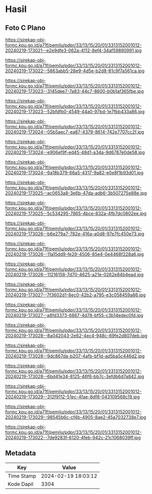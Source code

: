# Hasil

## Foto C Plano

https://sirekap-obj-formc.kpu.go.id/a71f/pemilu/pdpr/33/13/15/20/01/3313152001012-20240219-173021--e2e9dfe3-062a-4112-8ef4-34af59890991.jpg

https://sirekap-obj-formc.kpu.go.id/a71f/pemilu/pdpr/33/13/15/20/01/3313152001012-20240219-173022--5863abb5-28e9-4d5e-b2d8-81c9f7a561ca.jpg

https://sirekap-obj-formc.kpu.go.id/a71f/pemilu/pdpr/33/13/15/20/01/3313152001012-20240219-173023--3145dee7-7a83-44c7-8600-b0b1af365fbe.jpg

https://sirekap-obj-formc.kpu.go.id/a71f/pemilu/pdpr/33/13/15/20/01/3313152001012-20240219-173023--52bfdfb0-4549-44a0-97bd-1e7fbb433a86.jpg

https://sirekap-obj-formc.kpu.go.id/a71f/pemilu/pdpr/33/13/15/20/01/3313152001012-20240219-173024--05b5aec7-ea87-4379-8614-742e7707cc2f.jpg

https://sirekap-obj-formc.kpu.go.id/a71f/pemilu/pdpr/33/13/15/20/01/3313152001012-20240219-173024--e906ef9f-ed45-48d1-a34a-9d6787e0de58.jpg

https://sirekap-obj-formc.kpu.go.id/a71f/pemilu/pdpr/33/13/15/20/01/3313152001012-20240219-173024--6a18b379-66a5-4317-9a82-e0e8f1b93d01.jpg

https://sirekap-obj-formc.kpu.go.id/a71f/pemilu/pdpr/33/13/15/20/01/3313152001012-20240219-173025--ac0653a8-3e6b-47da-adb6-3b507275e88e.jpg

https://sirekap-obj-formc.kpu.go.id/a71f/pemilu/pdpr/33/13/15/20/01/3313152001012-20240219-173025--5c534295-7865-4bce-832a-4fb7dc0802ee.jpg

https://sirekap-obj-formc.kpu.go.id/a71f/pemilu/pdpr/33/13/15/20/01/3313152001012-20240219-173026--b6e279a7-782e-416a-a0d8-97e7fc450e73.jpg

https://sirekap-obj-formc.kpu.go.id/a71f/pemilu/pdpr/33/13/15/20/01/3313152001012-20240219-173026--11a15dd9-fe29-4506-85e4-0e4468f228a6.jpg

https://sirekap-obj-formc.kpu.go.id/a71f/pemilu/pdpr/33/13/15/20/01/3313152001012-20240219-173026--11216158-7d70-4625-a21e-0262e84b4ead.jpg

https://sirekap-obj-formc.kpu.go.id/a71f/pemilu/pdpr/33/13/15/20/01/3313152001012-20240219-173027--7f3602d1-8ec0-42b2-a795-e3c058459a86.jpg

https://sirekap-obj-formc.kpu.go.id/a71f/pemilu/pdpr/33/13/15/20/01/3313152001012-20240219-173027--a8fd3373-6867-4d78-bf55-c3b14edec0fd.jpg

https://sirekap-obj-formc.kpu.go.id/a71f/pemilu/pdpr/33/13/15/20/01/3313152001012-20240219-173028--8a042043-2e62-4ec4-948c-69fe2d807deb.jpg

https://sirekap-obj-formc.kpu.go.id/a71f/pemilu/pdpr/33/13/15/20/01/3313152001012-20240219-173028--9dc867da-b207-4afb-bf1d-ad5ba5c446d2.jpg

https://sirekap-obj-formc.kpu.go.id/a71f/pemilu/pdpr/33/13/15/20/01/3313152001012-20240219-173028--6bd41e34-8125-46f6-bb7c-3efdb6d7a842.jpg

https://sirekap-obj-formc.kpu.go.id/a71f/pemilu/pdpr/33/13/15/20/01/3313152001012-20240219-173029--312f9112-51ec-4fae-8df8-043109568c19.jpg

https://sirekap-obj-formc.kpu.go.id/a71f/pemilu/pdpr/33/13/15/20/01/3313152001012-20240219-173029--98545b6c-cf4b-4905-8ae2-45a7032738e7.jpg

https://sirekap-obj-formc.kpu.go.id/a71f/pemilu/pdpr/33/13/15/20/01/3313152001012-20240219-173022--7de9283f-6120-4feb-942c-21c1068039ff.jpg


## Metadata

| Key        | Value               |
| ---------- | ------------------- |
| Time Stamp | 2024-02-19 18:03:12 |
| Kode Dapil | 3304                |



